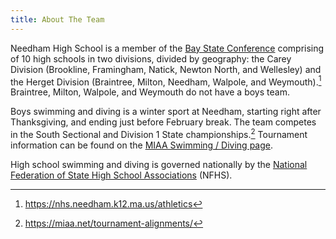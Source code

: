 ```yaml
---
title: About The Team
---
```


Needham High School is a member of the [Bay State Conference](https://en.wikipedia.org/wiki/Bay_State_Conference) comprising of 10 high schools in two divisions, divided by geography: the Carey Division (Brookline, Framingham, Natick, Newton North, and Wellesley) and the Herget Division (Braintree, Milton, Needham, Walpole, and Weymouth).[^1]
Braintree, Milton, Walpole, and Weymouth do not have a boys team.

Boys swimming and diving is a winter sport at Needham, starting right after Thanksgiving, and ending just before February break.
The team competes in the South Sectional and Division 1 State championships.[^2]
Tournament information can be found on the [MIAA Swimming / Diving page](https://miaa.net/swim-dive-page/).

High school swimming and diving is governed nationally by the [National Federation of State High School Associations](https://www.nfhs.org/activities-sports/swimming-diving/) (NFHS).

[^1]: <https://nhs.needham.k12.ma.us/athletics>
[^2]: <https://miaa.net/tournament-alignments/>
